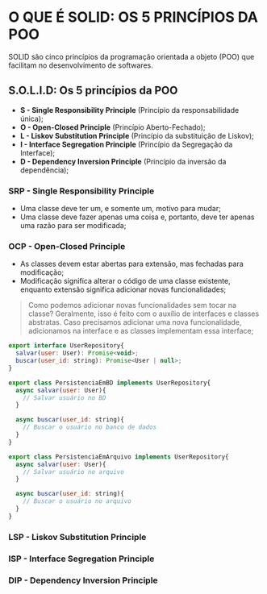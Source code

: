 # O QUE É SOLID: OS 5 PRINCÍPIOS DA POO
SOLID são cinco princípios da programação orientada a objeto (POO) que facilitam no desenvolvimento de softwares.

## S.O.L.I.D: Os 5 princípios da POO
- **S - Single Responsibility Principle** (Princípio da responsabilidade única);
- **O - Open-Closed Principle** (Princípio Aberto-Fechado);
- **L - Liskov Substitution Principle** (Princípio da substituição de Liskov);
- **I - Interface Segregation Principle** (Princípio da Segregação da Interface);
- **D - Dependency Inversion Principle** (Princípio da inversão da dependência);


### SRP - Single Responsibility Principle
- Uma classe deve ter um, e somente um, motivo para mudar;
- Uma classe deve fazer apenas uma coisa e, portanto, deve ter apenas uma razão para ser modificada;

### OCP - Open-Closed Principle
- As classes devem estar abertas para extensão, mas fechadas para modificação;
- Modificação significa alterar o código de uma classe existente, enquanto extensão significa adicionar novas funcionalidades;

> Como podemos adicionar novas funcionalidades sem tocar na classe? Geralmente, isso é feito com o auxílio de interfaces e classes abstratas. Caso precisamos adicionar uma nova funcionalidade, adicionamos na interface e as classes implementam essa interface;

```js
export interface UserRepository{
  salvar(user: User): Promise<void>;
  buscar(user_id: string): Promise<User | null>;
}

export class PersistenciaEmBD implements UserRepository{
  async salvar(user: User){
    // Salvar usuário no BD
  }

  async buscar(user_id: string){
    // Buscar o usuário no banco de dados
  }
}

export class PersistenciaEmArquivo implements UserRepository{
  async salvar(user: User){
    // Salvar usuário no arquivo
  }

  async buscar(user_id: string){
    // Buscar o usuário no arquivo
  }
}
```

### LSP - Liskov Substitution Principle

### ISP - Interface Segregation Principle

### DIP - Dependency Inversion Principle